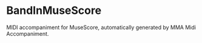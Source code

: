 # BandInMuseScore
MIDI accompaniment for MuseScore, automatically generated by MMA Midi Accompaniment.
